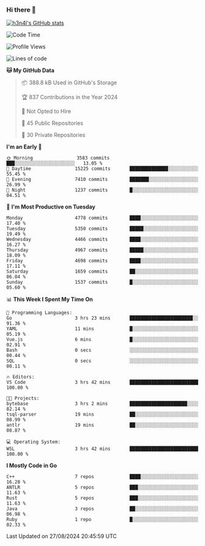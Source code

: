 ### Hi there 👋

[![h3n4l's GitHub stats](https://github-readme-stats.vercel.app/api?username=h3n4l&count_private=true&show_icons=true&theme=radical)](https://github.com/h3n4l/github-readme-stats)

<!--START_SECTION:waka-->
![Code Time](http://img.shields.io/badge/Code%20Time-1%2C911%20hrs%2034%20mins-blue)

![Profile Views](http://img.shields.io/badge/Profile%20Views-0-blue)

![Lines of code](https://img.shields.io/badge/From%20Hello%20World%20I%27ve%20Written-10.8%20million%20lines%20of%20code-blue)

**🐱 My GitHub Data** 

> 📦 388.8 kB Used in GitHub's Storage 
 > 
> 🏆 837 Contributions in the Year 2024
 > 
> 🚫 Not Opted to Hire
 > 
> 📜 45 Public Repositories 
 > 
> 🔑 30 Private Repositories 
 > 
**I'm an Early 🐤** 

```text
🌞 Morning                3583 commits        ███░░░░░░░░░░░░░░░░░░░░░░   13.05 % 
🌆 Daytime                15225 commits       ██████████████░░░░░░░░░░░   55.45 % 
🌃 Evening                7410 commits        ███████░░░░░░░░░░░░░░░░░░   26.99 % 
🌙 Night                  1237 commits        █░░░░░░░░░░░░░░░░░░░░░░░░   04.51 % 
```
📅 **I'm Most Productive on Tuesday** 

```text
Monday                   4778 commits        ████░░░░░░░░░░░░░░░░░░░░░   17.40 % 
Tuesday                  5350 commits        █████░░░░░░░░░░░░░░░░░░░░   19.49 % 
Wednesday                4466 commits        ████░░░░░░░░░░░░░░░░░░░░░   16.27 % 
Thursday                 4967 commits        █████░░░░░░░░░░░░░░░░░░░░   18.09 % 
Friday                   4698 commits        ████░░░░░░░░░░░░░░░░░░░░░   17.11 % 
Saturday                 1659 commits        ██░░░░░░░░░░░░░░░░░░░░░░░   06.04 % 
Sunday                   1537 commits        █░░░░░░░░░░░░░░░░░░░░░░░░   05.60 % 
```


📊 **This Week I Spent My Time On** 

```text
💬 Programming Languages: 
Go                       3 hrs 23 mins       ███████████████████████░░   91.36 % 
YAML                     11 mins             █░░░░░░░░░░░░░░░░░░░░░░░░   05.19 % 
Vue.js                   6 mins              █░░░░░░░░░░░░░░░░░░░░░░░░   02.91 % 
Bash                     0 secs              ░░░░░░░░░░░░░░░░░░░░░░░░░   00.44 % 
SQL                      0 secs              ░░░░░░░░░░░░░░░░░░░░░░░░░   00.11 % 

🔥 Editors: 
VS Code                  3 hrs 42 mins       █████████████████████████   100.00 % 

🐱‍💻 Projects: 
bytebase                 3 hrs 2 mins        █████████████████████░░░░   82.14 % 
tsql-parser              19 mins             ██░░░░░░░░░░░░░░░░░░░░░░░   08.99 % 
antlr                    19 mins             ██░░░░░░░░░░░░░░░░░░░░░░░   08.87 % 

💻 Operating System: 
WSL                      3 hrs 42 mins       █████████████████████████   100.00 % 
```

**I Mostly Code in Go** 

```text
C++                      7 repos             ████░░░░░░░░░░░░░░░░░░░░░   16.28 % 
ANTLR                    5 repos             ███░░░░░░░░░░░░░░░░░░░░░░   11.63 % 
Rust                     5 repos             ███░░░░░░░░░░░░░░░░░░░░░░   11.63 % 
Java                     3 repos             ██░░░░░░░░░░░░░░░░░░░░░░░   06.98 % 
Ruby                     1 repo              █░░░░░░░░░░░░░░░░░░░░░░░░   02.33 % 
```




 Last Updated on 27/08/2024 20:45:59 UTC
<!--END_SECTION:waka-->

